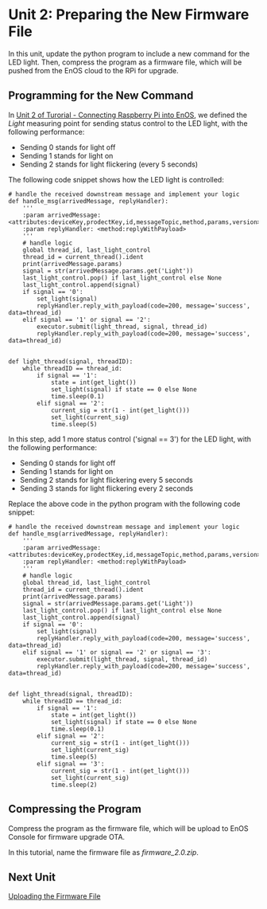 # Unit 2: Preparing the New Firmware File

In this unit, update the python program to include a new command for the LED light. Then, compress the program as a firmware file, which will be pushed from the EnOS cloud to the RPi for upgrade.

## Programming for the New Command

In [Unit 2 of Turorial - Connecting Raspberry Pi into EnOS](/docs/device-connection/en/latest/tutorial/connecting_device_rasberrypi/registering_devices.html), we defined the *Light* measuring point for sending status control to the LED light, with the following performance:

- Sending 0 stands for light off
- Sending 1 stands for light on
- Sending 2 stands for light flickering (every 5 seconds)

The following code snippet shows how the LED light is controlled:

```
# handle the received downstream message and implement your logic
def handle_msg(arrivedMessage, replyHandler):
	'''
	:param arrivedMessage: <attributes:deviceKey,prodectKey,id,messageTopic,method,params,version>
	:param replyHandler: <method:replyWithPayload>
	'''
	# handle logic
	global thread_id, last_light_control
	thread_id = current_thread().ident
	print(arrivedMessage.params)
	signal = str(arrivedMessage.params.get('Light'))
	last_light_control.pop() if last_light_control else None
	last_light_control.append(signal)
	if signal == '0':
		set_light(signal)
		replyHandler.reply_with_payload(code=200, message='success', data=thread_id)
	elif signal == '1' or signal == '2':
		executor.submit(light_thread, signal, thread_id)
		replyHandler.reply_with_payload(code=200, message='success', data=thread_id)


def light_thread(signal, threadID):
	while threadID == thread_id:
		if signal == '1':
			state = int(get_light())
			set_light(signal) if state == 0 else None
			time.sleep(0.1)
		elif signal == '2':
			current_sig = str(1 - int(get_light()))
			set_light(current_sig)
			time.sleep(5)
```

In this step, add 1 more status control ('signal == 3') for the LED light, with the following performance:

- Sending 0 stands for light off
- Sending 1 stands for light on
- Sending 2 stands for light flickering every 5 seconds
- Sending 3 stands for light flickering every 2 seconds

Replace the above code in the python program with the following code snippet:

```
# handle the received downstream message and implement your logic
def handle_msg(arrivedMessage, replyHandler):
	'''
	:param arrivedMessage: <attributes:deviceKey,prodectKey,id,messageTopic,method,params,version>
	:param replyHandler: <method:replyWithPayload>
	'''
	# handle logic
	global thread_id, last_light_control
	thread_id = current_thread().ident
	print(arrivedMessage.params)
	signal = str(arrivedMessage.params.get('Light'))
	last_light_control.pop() if last_light_control else None
	last_light_control.append(signal)
	if signal == '0':
		set_light(signal)
		replyHandler.reply_with_payload(code=200, message='success', data=thread_id)
	elif signal == '1' or signal == '2' or signal == '3':
		executor.submit(light_thread, signal, thread_id)
		replyHandler.reply_with_payload(code=200, message='success', data=thread_id)


def light_thread(signal, threadID):
	while threadID == thread_id:
		if signal == '1':
			state = int(get_light())
			set_light(signal) if state == 0 else None
			time.sleep(0.1)
		elif signal == '2':
			current_sig = str(1 - int(get_light()))
			set_light(current_sig)
			time.sleep(5)
		elif signal == '3':
			current_sig = str(1 - int(get_light()))
			set_light(current_sig)
			time.sleep(2)
```

## Compressing the Program

Compress the program as the firmware file, which will be upload to EnOS Console for firmware upgrade OTA.

In this tutorial, name the firmware file as *firmware_2.0.zip*.

## Next Unit

[Uploading the Firmware File](uploading_firmware)

<!-- end -->
